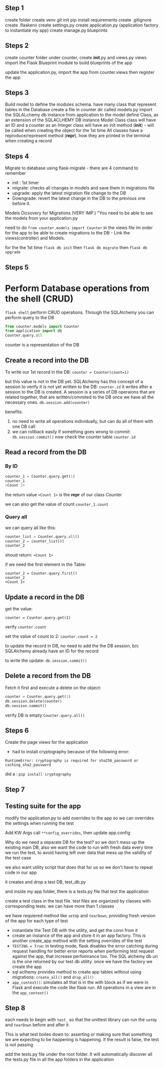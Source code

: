 Step 1
-------
create folder
create venv
git init
pip install requirements
create .gitignore
create .flaskenv
create settings.py
create application.py (application factory to instantiate my app)
create manage.py
blueprints

Steps 2
-------
create counter folder
under counter, create __init__.py and views.py
views import the Flask Blueprint module to build blueprints of the app

update the application.py, import the app from counter.views
then register the app

Steps 3
-------
Build model to define the modules schema. have many class that represent tables in the Database
create a file in counter dir called models.py
import the SQLALchemy db instance from application to the model
define Class, as an extension of the SQLACLHEMY DB instance Model Class
class will have an ID and a counter as an Integer
class will have an init method (__init__) - will be called when creating the object for the 1st time
All classes have a reproduce/represent method (__repr__), how they are printed in the terminal when creating a record 

Steps 4
-------

Migrate to database using flask-migrate -  there are 4 command to remember
- init : 1st timer 
- migrate: checks all changes in models and save them in migrations file
- upgrade: apply the latest migration file change to the DB
- Downgrade: revert the latest change in the DB to the previous one before it.

Models Dicsovery for Migrations (VERY IMP.)
"You need to be able to see the models from your application.py

need to do ```from counter.models import Counter``` in the views file im order for the app to be able to create migrations to the DB - Link the views(controller) and Models.

for the the 1st time ```flask db init```
then ```flask db migrate```
then ```flask db upgrade```

Steps 5
--------
# Perform Database operations from the shell (CRUD)

```flask shell```
perform CRUD operations. Through the SQLAlchemy you can perform query to the DB

```python
from counter.models import Counter
from application import db
Counter.query.all
```
counter is a representation of the DB

## Create a record into the DB

To write our 1st record in the DB:
```counter = Counter(count=1)```

but this value is not in the DB yet. SQLAlchemy has this concept of a session
to verify it is not yet written to the DB:
```counter.id```
it writes after a session to the DB is created. A session is a series of DB operaions that are related together, that are written/commited to the DB once we have all the necessary ones.
```db.session.add(counter)```

benefits: 
1. no need to write all operations individually, but can do all of them with one DB call
2. we can rollback easily if something goes wrong
to commit:
```db.session.commit()```
now check the counter table
```counter.id```

## Read a record from the DB
### By ID

```python
counter_1 = Counter.query.get(1)
counter_1
<Count 1>
```
the return value `<Count 1>` is the __repr__ of our class Counter

we can also get the value of count
```counter_1.count```

### Query all
we can query all like this:
```python
counter_list = Counter.query.all()
counter_2 = counter_list[0]
counter_2
```
shoud return:
`<Count 1>`

if we need the first element in the Table:

```
counter_2 = Counter.query.first()
counter_2
<Count 1>
```
## Update a record in the DB

get the value:

`counter = Counter.query.get(1)`

verify
`counter.count`

set the value of count to 2:
`counter.count = 2`

to update the record in DB, no need to add the the DB session, b/c SQLAlchemy already have an ID for the record

to write the update:
`db.session.commit()`

## Delete a record from the DB

Fetch it first and execute a delete on the object:
```python
counter = Counter.query.get(1)
db.session.delete(counter)
db.session.commit()

```
verify DB is empty
`Counter.query.all()`

Steps 6
-------

Create the page views for the application

* had to install cryptography because of the following error:

`RuntimeError: cryptography is required for sha256_password or caching_sha2_password`

did a : `pip install cryptography`

Step 7
------

## Testing suite for the app
modify the application.py to add overrides to the app so we can overrides the settings when running the test

Add KW Args call `**config_overrides`, then update app.config

Why do we need a separate DB for the test? so we don't mess up the existing main DB, also we want the code to run with fresh data every time we run the test, to avoid having left over data that mess up the validity of the test case 

we also want utility script that does that for us so we don't have to repeat code in our app

it creates and drop a test DB, test_db.py

and inside my app folder, there is a tests.py file that test the application

create a test class in the test file. test files are organized by classes with corresponding tests. we can have more than 1 classes

we have requiered method like `setUp` and `tearDown`, providing fresh version of the app for each type of test
- instantiate the Test DB with the utility, and get the conn from it
- create an instance of the app and store it in an app factory. This is another create_app method with the setting overrides of the test
- `TESTING = True`:  in testing mode, flask disables the error catching during request handling for better error reports when performing test request against the app, that increase perfomrance too. The SQL alchemy db uri is the one returned by our test db utility. once we have the factory we create the app
- sql aclhemy provides method to create app tables without using migrations: `create_all()` and `drop_all()`
- `app_context()`: simulates all that is in the with block as if we were in Flask and execute the code like flask run. All operations in a view are in the `app_context()`

Step 8
------

each needs to begin with `test_` so that the unittest library can run the `setUp` and `tearDown` before and after it

This is what test boiles down to: asserting or making sure that something we are expecting to be happening is happening. if the result is false, the test is not passing

add the tests.py file under the root folder. It will automatically discover all the tests.py file in all the app folders in the application